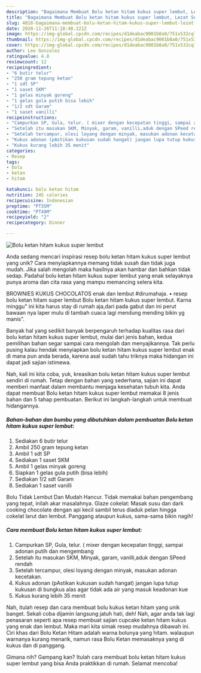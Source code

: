 ```yaml
---
description: "Bagaimana Membuat Bolu ketan hitam kukus super lembut, Lezat Sekali"
title: "Bagaimana Membuat Bolu ketan hitam kukus super lembut, Lezat Sekali"
slug: 4818-bagaimana-membuat-bolu-ketan-hitam-kukus-super-lembut-lezat-sekali
date: 2020-11-26T11:18:48.221Z
image: https://img-global.cpcdn.com/recipes/d1deabac9001b8a0/751x532cq70/bolu-ketan-hitam-kukus-super-lembut-foto-resep-utama.jpg
thumbnail: https://img-global.cpcdn.com/recipes/d1deabac9001b8a0/751x532cq70/bolu-ketan-hitam-kukus-super-lembut-foto-resep-utama.jpg
cover: https://img-global.cpcdn.com/recipes/d1deabac9001b8a0/751x532cq70/bolu-ketan-hitam-kukus-super-lembut-foto-resep-utama.jpg
author: Leo Gonzalez
ratingvalue: 4.8
reviewcount: 12
recipeingredient:
- "6 butir telur"
- "250 gram tepung ketan"
- "1 sdt SP"
- "1 saset SKM"
- "1 gelas minyak goreng"
- "1 gelas gula putih bisa lebih"
- "1/2 sdt Garam"
- "1 saset vanilli"
recipeinstructions:
- "Campurkan SP, Gula, telur. ( mixer dengan kecepatan tinggi, sampai adonan putih dan mengembang"
- "Setelah itu masukan SKM, Minyak, garam, vanilli,aduk dengan SPeed rendah"
- "Setelah tercampur, olesi loyang dengan minyak, masukan adonan kecetakan."
- "Kukus adonan (pAstikan kukusan sudah hangat) jangan lupa tutup kukusan di bungkus alas agar tidak ada air yang masuk keadonan kue"
- "Kukus kurang lebih 35 menit"
categories:
- Resep
tags:
- bolu
- ketan
- hitam

katakunci: bolu ketan hitam 
nutrition: 245 calories
recipecuisine: Indonesian
preptime: "PT35M"
cooktime: "PT49M"
recipeyield: "2"
recipecategory: Dinner

---
```



![Bolu ketan hitam kukus super lembut](https://img-global.cpcdn.com/recipes/d1deabac9001b8a0/751x532cq70/bolu-ketan-hitam-kukus-super-lembut-foto-resep-utama.jpg)

Anda sedang mencari inspirasi resep bolu ketan hitam kukus super lembut yang unik? Cara menyiapkannya memang tidak susah dan tidak juga mudah. Jika salah mengolah maka hasilnya akan hambar dan bahkan tidak sedap. Padahal bolu ketan hitam kukus super lembut yang enak selayaknya punya aroma dan cita rasa yang mampu memancing selera kita.

BROWNIES KUKUS CHOCOLATOS enak dan lembut #dirumahaja. • resep bolu ketan hitam super lembut Bolu ketan hitam kukus super lembut. Karna minggu&#34; ini kita harus stay di rumah aja,dari pada gabut dan ini perut bawaan nya laper mulu di tambah cuaca lagi mendung mending bikin yg manis&#34;.

Banyak hal yang sedikit banyak berpengaruh terhadap kualitas rasa dari bolu ketan hitam kukus super lembut, mulai dari jenis bahan, kedua pemilihan bahan segar sampai cara mengolah dan menyajikannya. Tak perlu pusing kalau hendak menyiapkan bolu ketan hitam kukus super lembut enak di mana pun anda berada, karena asal sudah tahu triknya maka hidangan ini dapat jadi sajian istimewa.


Nah, kali ini kita coba, yuk, kreasikan bolu ketan hitam kukus super lembut sendiri di rumah. Tetap dengan bahan yang sederhana, sajian ini dapat memberi manfaat dalam membantu menjaga kesehatan tubuh kita. Anda dapat membuat Bolu ketan hitam kukus super lembut memakai 8 jenis bahan dan 5 tahap pembuatan. Berikut ini langkah-langkah untuk membuat hidangannya.

<!--inarticleads1-->

##### Bahan-bahan dan bumbu yang dibutuhkan dalam pembuatan Bolu ketan hitam kukus super lembut:

1. Sediakan 6 butir telur
1. Ambil 250 gram tepung ketan
1. Ambil 1 sdt SP
1. Sediakan 1 saset SKM
1. Ambil 1 gelas minyak goreng
1. Siapkan 1 gelas gula putih (bisa lebih)
1. Sediakan 1/2 sdt Garam
1. Sediakan 1 saset vanilli


Bolu Tidak Lembut Dan Mudah Hancur. Tidak memakai bahan pengembang yang tepat, inilah akar masalahnya. Glaze cokelat: Masak susu dan dark cooking chocolate dengan api kecil sambil terus diaduk pelan hingga cokelat larut dan lembut. Panggang ataupun kukus, sama-sama bikin nagih! 

<!--inarticleads2-->

##### Cara membuat Bolu ketan hitam kukus super lembut:

1. Campurkan SP, Gula, telur. ( mixer dengan kecepatan tinggi, sampai adonan putih dan mengembang
1. Setelah itu masukan SKM, Minyak, garam, vanilli,aduk dengan SPeed rendah
1. Setelah tercampur, olesi loyang dengan minyak, masukan adonan kecetakan.
1. Kukus adonan (pAstikan kukusan sudah hangat) jangan lupa tutup kukusan di bungkus alas agar tidak ada air yang masuk keadonan kue
1. Kukus kurang lebih 35 menit


Nah, itulah resep dan cara membuat bolu kukus ketan hitam yang unik banget. Sekali coba dijamin langsung jatuh hati, deh! Nah, agar anda tak lagi penasaran seperti apa resep membuat sajian cupcake ketan hitam kukus yang enak dan lembut. Maka mari kita simak resep mudahnya dibawah ini. Ciri khas dari Bolu Ketan Hitam adalah warna bolunya yang hitam. walaupun warnanya kurang menarik, namun rasa Bolu Ketan memasaknya yang di kukus dan di panggang. 

Gimana nih? Gampang kan? Itulah cara membuat bolu ketan hitam kukus super lembut yang bisa Anda praktikkan di rumah. Selamat mencoba!
